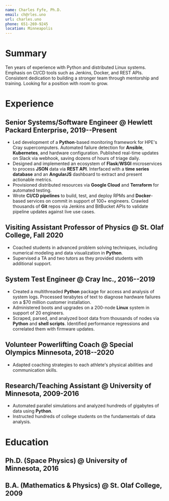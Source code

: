 ```yaml
---
name: Charles Fyfe, Ph.D.
email: ch@rles.uno
url: charles.uno
phone: 651-269-9245
location: Minneapolis
---
```


# Summary

Ten years of experience with Python and distributed Linux systems.
Emphasis on CI/CD tools such as Jenkins, Docker, and REST APIs.
Consistent dedication to building a stronger team through mentorship and training.
Looking for a position with room to grow.

<!---


TODO: "at scale"
TODO: OpenStack
TODO: "cloud"


stolaf: coached
onboarding: trained. workload management
no interns

hundreds of students! problem solving, error analysis, data analysis, scientific writing/communication
mentoring across roles and institutions.
Ten years automation and analysis in Python.
Fluent in Linux and shell scripting.
Emphasis on CI/CD tools such as Jenkins, Docker, and REST APIs.
Comfortable mentoring interns, onboarding employees, and evangelizing new technologies.
Automate away tedious and error-prone manual steps.
students, interns, and junior engineers.
-->

# Experience

## Senior Systems/Software Engineer @ Hewlett Packard Enterprise, 2019--Present

- Led development of a **Python**-based monitoring framework for HPE's Cray supercomputers. Automated failure detection for **Ansible**, **Kubernetes**, and hardware configuration. Published real-time updates on Slack via webhook, saving dozens of hours of triage daily.
- Designed and implemented an ecosystem of **Flask**/**WSGI** microservices to process **JSON** data via **REST API**. Interfaced with a **time series database** and an **AngularJS** dashboard to extract and present actionable metrics.
- Provisioned distributed resources via **Google Cloud** and **Terraform** for automated testing.
- Wrote **CI/CD pipelines** to build, test, and deploy RPMs and **Docker**-based services on commit in support of 100+ engineers. Crawled thousands of **Git** repos via Jenkins and BitBucket APIs to validate pipeline updates against live use cases.

<!---


 for aggregation


nterfaced with a **time series database** to aggregate build, test, and deployment documents. Extracted actionable metrics for developer, product owner, and VP use cases.

- Mentored a junior developers as they steered functionality into production.
- Created a **Groovy** pipeline to deploy **Docker**-based microservices on each **Git** commit. Enabled rapid iteration in a tightly-coupled ecosystem by aligning interfaces to industry best practices.

- Wrote a **CI/CD pipeline** to build, test, and distribute RPMs on commit in support of 100+ engineers.
- Crawled **Jenkins** via **REST API** to monitor the health of 6 products across 27 supercomputers. Aggregated metrics onto an **nginx**/**WSGI** dashboard accessed hundreds of times daily.
- Prototyped a pipeline to dynamically provision a virtual supercomputer-like resource on commit for automated testing. **Google Cloud**
- Refactored code to eliminate security risks. Wrote code that would work in an air-gapped system with no network access.
- Created a **Bash**/**Python** framework to automate testing on **Linux** supercomputers. Supported three development teams as they moved from quarterly release testing to continuous testing.
- Automated deployment of **Docker**-based services, including an **ELK** database and a **WSGI** dashboard. Enabled my team to iterate over dozens of commits per day in production-like environments.
- Mentored two interns, one of whom was hired full-time after graduation.
- Presented the Shasta test paradigm to an audience of 100+ engineers. Secured VP buy-in and followed up on concerns.
- Crawled thousands of repos via BitBucket's **REST API**. Validated pipeline changes against live use cases to avoid disrupting product streams
- Demonstrated pipeline best practices with an annotated end-to-end example: a **REST API** written in **Go**, wrapped in a **Docker** container, and deployed to **Kubernetes** via **Ansible**.
-->

## Visiting Assistant Professor of Physics @ St. Olaf College, Fall 2020

- Coached students in advanced problem solving techniques, including numerical modeling and data visualization in **Python**.
- Supervised a TA and two tutors as they provided students with additional support.

<!---
- Drove positive student outcomes in the midst of a global crisis. Iterated over teaching tools and re-prioritized curriculum to suit remote learning.
- Balanced lecture, group work, and one-on-one meetings to ensure each student's grasp of core concepts.
- Delegated one-on-one support (in part) to two TAs to ensure each student's grasp of core concepts.
- directed students to on-campus resources for health and support
- Coordinated the efforts of a TA and two tutors to ensure each student's grasp of core concepts.
- unconventional/creative assignments, not just problems.
- Managed a TA and two tutors
- Balanced group work and one-on-one support to ensure mastery of each core concept.
- Pivoted unexpectedly from in-person to remote learning. Re-prioritized curriculum and iterated over teaching tools.
-->

## System Test Engineer @ Cray Inc., 2016--2019

- Created a multithreaded **Python** package for access and analysis of system logs. Processed terabytes of text to diagnose hardware failures on a $70 million customer installation.
- Administered boots and upgrades on a 200-node **Linux** system in support of 20 engineers.
- Scraped, parsed, and analyzed boot data from thousands of nodes via **Python** and **shell scripts**. Identified performance regressions and correlated them with firmware updates.

<!---

- Developed educational materials to onboard dozens of new employees.

- Trained dozens of employees to use Cray supercomputers and workload managers.

- Mentored two interns. Recommended one of them for a full-time position after graduation.
- Launched **Jenkins** pipelines via **REST API**. Throttled jobs automatically to ensure the stability of the skunkworks build server.
- Centralized access and analysis of supercomputer log files via a multithreaded **Python** package. Processed terabytes of text to diagnose hardware failures on a $70 million customer installation.
- Developed an object-oriented **Python** library for control and testing of the Cray XC liquid cooling system. Averted emergency reboots, thermal throttling, and tens of thousands of dollars in wasted power.
- we were doing Jenkins on a skunkworks server before anyone else at Cray!
Cori: 12k nodes, $70M
- Deployed an automated **Python** harness to run nightly tests against Cray's performance analysis tools. Filed detailed bugs against Cray, Gnu, and Intel compilers.
-->

## Volunteer Powerlifting Coach @ Special Olympics Minnesota, 2018--2020

- Adapted coaching strategies to each athlete's physical abilities and communication skills.

<!---
- Coordinated warm-ups, meals, and parent concerns during full-day Area and State meets.
- Worked with 20 athletes aged 16 to 60 to improve health, strength, and confidence.
- incremental progress
-->

## Research/Teaching Assistant @ University of Minnesota, 2009-2016

- Automated parallel simulations and analyzed hundreds of gigabytes of data using **Python**.
- Instructed hundreds of college students on the fundamentals of data analysis.

<!---
- Optimized an electromagnetic wave model in parallel **Fortran**.
- Tutored at-risk students individually, improving their performance by a full letter grade or more.
- Coordinated between professors, teaching assistants, and tutors as Head TA.
- Visualized data with **Matplotlib** to share via posters, papers, and workshops.
- Considered anomalous ring current activity as a novel driving mechanism
- automated job launch and data analysis in python
- Communicated detailed concepts to audiences with varied technical backgrounds.
- Coached new team members to improve student outcomes.
-->


<!---
## Shop Volunteer @ Science Museum of Minnesota, 2018-2020

- Developed microcontroller applications in **Python** and **C++** for use in museum exhibits.
- Soldering, exhibit assembly.
-->



<!---
charles.uno, including the Docker setup
MTG modeling

-->


# Education

## Ph.D. (Space Physics) @ University of Minnesota, 2016
<!---
- Burlaga/Arctowski Medal Fellow
-->

## B.A. (Mathematics \& Physics) @ St. Olaf College, 2009
<!---
- Distinction in Mathematics, Distinction in Physics, Magna Cum Laude
-->
